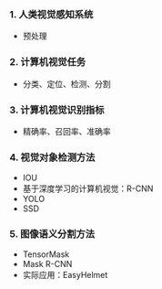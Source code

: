 ### 1. 人类视觉感知系统
- 预处理  
### 2. 计算机视觉任务
- 分类、定位、检测、分割  
### 3. 计算机视觉识别指标  
- 精确率、召回率、准确率
### 4. 视觉对象检测方法  
- IOU
- 基于深度学习的计算机视觉：R-CNN   
- YOLO  
- SSD
### 5. 图像语义分割方法
- TensorMask  
- Mask R-CNN  
- 实际应用：EasyHelmet  
